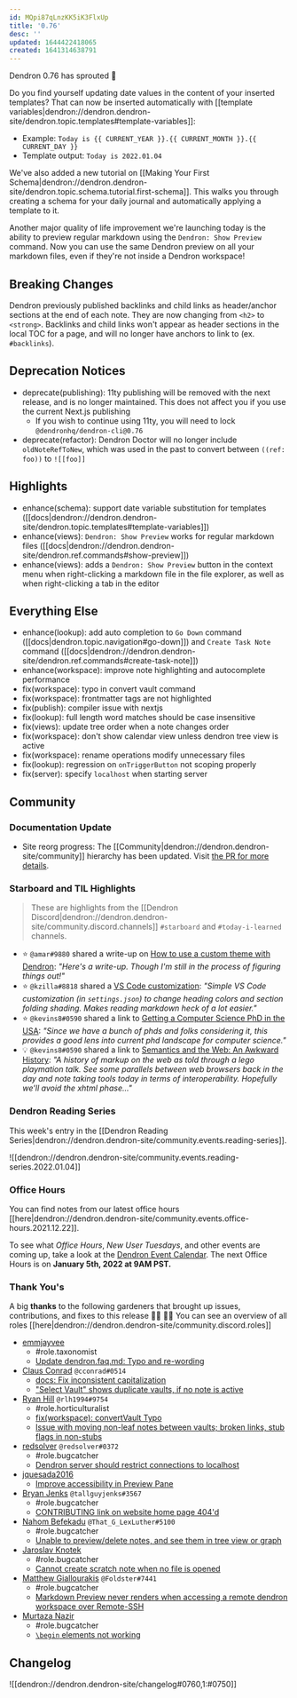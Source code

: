 ```yaml
---
id: MQpi87qLnzKK5iK3FlxUp
title: '0.76'
desc: ''
updated: 1644422418065
created: 1641314638791
---
```


Dendron 0.76 has sprouted  🌱

Do you find yourself updating date values in the content of your inserted templates? That can now be inserted automatically with [[template variables|dendron://dendron.dendron-site/dendron.topic.templates#template-variables]]:

- Example: `Today is {{ CURRENT_YEAR }}.{{ CURRENT_MONTH }}.{{ CURRENT_DAY }}`
- Template output: `Today is 2022.01.04`

We've also added a new tutorial on [[Making Your First Schema|dendron://dendron.dendron-site/dendron.topic.schema.tutorial.first-schema]]. This walks you through creating a schema for your daily journal and automatically applying a template to it.

Another major quality of life improvement we're launching today is the ability to preview regular markdown using the `Dendron: Show Preview` command. Now you can use the same Dendron preview on all your markdown files, even if they're not inside a Dendron workspace!

## Breaking Changes

Dendron previously published backlinks and child links as header/anchor sections at the end of each note. They are now changing from `<h2>` to `<strong>`. Backlinks and child links won't appear as header sections in the local TOC for a page, and will no longer have anchors to link to (ex. `#backlinks`).

## Deprecation Notices

- deprecate(publishing): 11ty publishing will be removed with the next release, and is no longer maintained. This does not affect you if you use the current Next.js publishing
  - If you wish to continue using 11ty, you will need to lock `@dendronhq/dendron-cli@0.76`
- deprecate(refactor): Dendron Doctor will no longer include `oldNoteRefToNew`, which was used in the past to convert between `((ref: foo))` to `![[foo]]`

## Highlights
- enhance(schema): support date variable substitution for templates ([[docs|dendron://dendron.dendron-site/dendron.topic.templates#template-variables]])
- enhance(views): `Dendron: Show Preview` works for regular markdown files ([[docs|dendron://dendron.dendron-site/dendron.ref.commands#show-preview]])
- enhance(views): adds a `Dendron: Show Preview` button in the context menu when right-clicking a markdown file in the file explorer, as well as when right-clicking a tab in the editor

## Everything Else
- enhance(lookup): add auto completion to `Go Down` command ([[docs|dendron.topic.navigation#go-down]]) and `Create Task Note` command ([[docs|dendron://dendron.dendron-site/dendron.ref.commands#create-task-note]])
- enhance(workspace): improve note highlighting and autocomplete performance
- fix(workspace): typo in convert vault command
- fix(workspace): frontmatter tags are not highlighted
- fix(publish): compiler issue with nextjs
- fix(lookup): full length word matches should be case insensitive
- fix(views): update tree order when a note changes order
- fix(workspace): don't show calendar view unless dendron tree view is active
- fix(workspace): rename operations modify unnecessary files
- fix(lookup): regression on `onTriggerButton` not scoping properly
- fix(server): specify `localhost` when starting server

## Community

### Documentation Update

- Site reorg progress: The [[Community|dendron://dendron.dendron-site/community]] hierarchy has been updated. Visit [the PR for more details](https://github.com/dendronhq/dendron-site/pull/342).

### Starboard and TIL Highlights

> These are highlights from the [[Dendron Discord|dendron://dendron.dendron-site/community.discord.channels]] `#starboard` and `#today-i-learned` channels.

- ⭐ `@amar#9880` shared a write-up on [How to use a custom theme with Dendron](https://amar.io/memo/docs/tools/dendron/custom-theme/): _"Here's a write-up. Though I'm still in the process of figuring things out!"_
- ⭐ `@kzilla#8818` shared a [VS Code customization](https://gist.github.com/ScriptAutomate/2c7bd7ccf8987f40f4125d8272333d55): _"Simple VS Code customization (in `settings.json`) to change heading colors and section folding shading. Makes reading markdown heck of a lot easier."_
- ⭐ `@kevins8#0590` shared a link to [Getting a Computer Science PhD in the USA](https://parentheticallyspeaking.org/articles/us-cs-phd-faq/): _"Since we have a bunch of phds and folks considering it, this provides a good lens into current phd landscape for computer science."_
- 💡 `@kevins8#0590` shared a link to [Semantics and the Web: An Awkward History](https://news.ycombinator.com/item?id=29232814): _"A history of markup on the web as told through a lego playmation talk. See some parallels between web browsers back in the day and note taking tools today in terms of interoperability. Hopefully we'll avoid the xhtml phase..."_

### Dendron Reading Series

This week's entry in the [[Dendron Reading Series|dendron://dendron.dendron-site/community.events.reading-series]]. 

![[dendron://dendron.dendron-site/community.events.reading-series.2022.01.04]]

### Office Hours

You can find notes from our latest office hours [[here|dendron://dendron.dendron-site/community.events.office-hours.2021.12.22]].

To see what _Office Hours_, _New User Tuesdays_, and other events are coming up, take a look at the [Dendron Event Calendar](https://link.dendron.so/luma). The next Office Hours is on **January 5th, 2022 at 9AM PST.**

### Thank You's

A big **thanks** to the following gardeners that brought up issues, contributions, and fixes to this release :man_farmer: :woman_farmer: 
You can see an overview of all roles [[here|dendron://dendron.dendron-site/community.discord.roles]]

- [emmjayvee](https://github.com/emmjayvee)
    - #role.taxonomist
    - [Update dendron.faq.md: Typo and re-wording](https://github.com/dendronhq/dendron-site/pull/343)
- [Claus Conrad](https://github.com/cconrad) `@cconrad#0514`
    - [docs: Fix inconsistent capitalization](https://github.com/dendronhq/dendron-site/pull/334)
    - ["Select Vault" shows duplicate vaults, if no note is active](https://github.com/dendronhq/dendron/issues/2016)
- [Ryan Hill](https://github.com/rlh1994) `@rlh1994#9754`
    - #role.horticulturalist
    - [fix(workspace): convertVault Typo](https://github.com/dendronhq/dendron/pull/1999)
    - [Issue with moving non-leaf notes between vaults; broken links, stub flags in non-stubs](https://github.com/dendronhq/dendron/issues/2003)
- [redsolver](https://github.com/redsolver) `@redsolver#0372`
    - #role.bugcatcher
    - [Dendron server should restrict connections to localhost](https://discord.com/channels/717965437182410783/735365126227493004/926507322895925299)
- [jquesada2016](https://github.com/jquesada2016)
    - [Improve accessibility in Preview Pane](https://github.com/dendronhq/dendron/issues/2012)
- [Bryan Jenks](https://github.com/tallguyjenks) `@tallguyjenks#3567` 
    - #role.bugcatcher
    - [CONTRIBUTING link on website home page 404'd](https://github.com/dendronhq/dendron/issues/2024)
- [Nahom Befekadu](https://github.com/NahomBefekadu) `@That_G_LexLuther#5100`
    - #role.bugcatcher
    - [Unable to preview/delete notes, and see them in tree view or graph](https://github.com/dendronhq/dendron/issues/2030)
- [Jaroslav Knotek](https://github.com/jaroslavknotek)
    - #role.bugcatcher
    - [Cannot create scratch note when no file is opened](https://github.com/dendronhq/dendron/issues/2002)
- [Matthew Giallourakis](https://github.com/foldsters) `@Foldster#7441`
    - #role.bugcatcher
    - [Markdown Preview never renders when accessing a remote dendron workspace over Remote-SSH](https://github.com/dendronhq/dendron/issues/2010)
- [Murtaza Nazir](https://github.com/themurtazanazir)
    - #role.bugcatcher
    - [`\begin` elements not working](https://github.com/dendronhq/dendron/issues/2021)

## Changelog
![[dendron://dendron.dendron-site/changelog#0760,1:#0750]]
